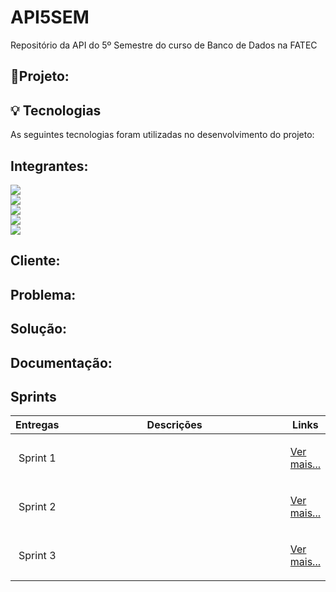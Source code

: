 # API5SEM
Repositório da API do 5º Semestre do curso de Banco de Dados na FATEC
## 📝Projeto:

## 💡 Tecnologias

As seguintes tecnologias foram utilizadas no desenvolvimento do projeto:


## Integrantes:

<a href="https://www.linkedin.com/in/maxx-barcelos-aaa106b2"> <img src= "https://img.shields.io/badge/Maximiles%20Barcelos%20--%20Scrum%20Master-Linkedin-blue"></a> <br>
<a href="https://www.linkedin.com/in/bahij-noureddine-941b681b7/"> <img src= "https://img.shields.io/badge/Bahij%20Noureddine%20--%20Product%20Owner-Linkedin-blue"></a> <br>
<a href="https://www.linkedin.com/in/jeferson-tadeu-das-neves-a98343190/"> <img src= "https://img.shields.io/badge/Jeferson%20Neves-Linkedin-blue"></a> <br>
<a href="https://www.linkedin.com/in/leonardo-gabriel-silva-11b8b8178/"> <img src= "https://img.shields.io/badge/Leonardo%20Gabriel-Linkedin-blue"></a> <br>
<a href="https://www.linkedin.com/mwlite/in/henrique-zucareli-santiago/"> <img src= "https://img.shields.io/badge/Henrique%20Zucareli-Linkedin-blue"></a> <br>

 ## Cliente:

 ## Problema:
 
 ## Solução:

 ## Documentação:
 
 
<h2>Sprints</h2>
       <table>
              <thead>
                     <th width=150px>Entregas</th>
                     <th width=100%>Descrições</th>
                     <th width=100px>Links</th>
              </thead>
              <tbody>
                     <tr>
                            <td align=center>Sprint 1<br></td>
                            <td > <p align=center>   
                            </td>
                            <td><p><a href="https://github.com/MaXximiles/API5-SEM/blob/sprint-1/README.md">Ver mais...</a></p></td>
                     </tr>
                     <tr>
                            <td align=center>Sprint 2<br></td>
                            <td> <p align=center>                  
                            <p align=center>                          
                            </p>
                            </td>
                            <td><p><a href="">Ver mais...</a></p></td>
                     </tr>
                     <tr>
                            <td align=center>Sprint 3<br></td>
                            <td> <p align=center>                          
                      <p align=center>                          
                      </p>
                      </td>
                            <td><p><a href="">Ver mais...</a></p></td>
                     </tr>
                     </tr>
              </tbody>
       </table>
